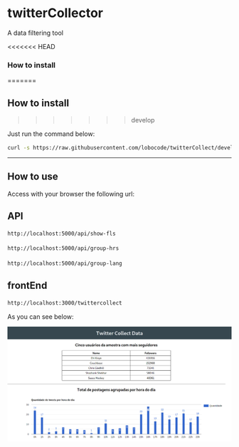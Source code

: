# twitterCollector

A data filtering tool

<<<<<<< HEAD
### How to install
=======
## How to install
>>>>>>> develop

Just run the command below:

```bash
curl -s https://raw.githubusercontent.com/lobocode/twitterCollect/develop/easy_install.sh | sudo bash
```

---

## How to use

Access with your browser the following url:


## API

```bash
http://localhost:5000/api/show-fls

http://localhost:5000/api/group-hrs

http://localhost:5000/api/group-lang

```

## frontEnd

```bash
http://localhost:3000/twittercollect
```


As you can see below:

![tcollect](https://raw.githubusercontent.com/lobocode/twitterCollect/master/img/tcollect.png)
